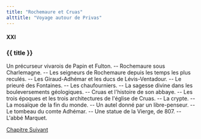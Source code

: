 ```yaml
---
title: "Rochemaure et Cruas"
alttitle: "Voyage autour de Privas"
---
```


#### XXI

### {{ title }}

<div class="tltr">

Un précurseur vivarois de Papin et Fulton. -- Rochemaure sous Charlemagne. --
Les seigneurs de Rochemaure depuis les temps les plus reculés. -- Les
Giraud-Adhémar et les ducs de Lévis-Ventadour. -- Le prieuré des Fontaines. --
Les chaufourniers. -- La sagesse divine dans les bouleversements géologiques. --
Cruas et l'histoire de son abbaye. -- Les trois époques et les trois
architectures de l'église de Cruas. -- La crypte. -- La mosaïque de la fin du
monde. -- Un autel donné par un libre-penseur. -- Le tombeau du comte Adhémar.
-- Une statue de la Vierge, de 807. -- L'abbé Marquet.

</div>

<div id="next">

[Chapitre Suivant](22.html)

</div>
